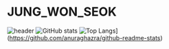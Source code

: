 # JUNG_WON_SEOK 

![header](https://capsule-render.vercel.app/api?type=wave&color=auto&text=capsule%20render)
![GitHub stats](https://github-readme-stats.vercel.app/api?username=anuraghazra&show_icons=true&theme=radical)
![Top Langs](https://github-readme-stats.vercel.app/api/top-langs/?username=anuraghazra)](https://github.com/anuraghazra/github-readme-stats)
<!--
**RDavid32/RDavid32** is a ✨ _special_ ✨ repository because its `README.md` (this file) appears on your GitHub profile.

Here are some ideas to get you started:

- 🔭 I’m currently working on ...
- 🌱 I’m currently learning ...
- 👯 I’m looking to collaborate on ...
- 🤔 I’m looking for help with ...
- 💬 Ask me about ...
- 📫 How to reach me: ...
- 😄 Pronouns: ...
- ⚡ Fun fact: ...
-->

